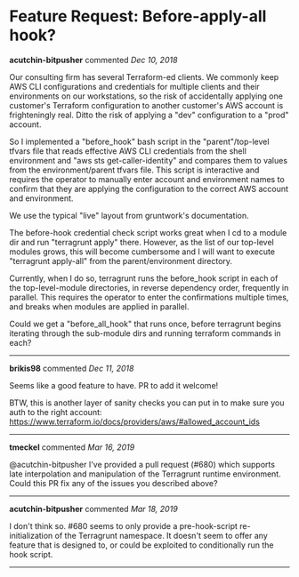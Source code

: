 # Feature Request: Before-apply-all hook?

**acutchin-bitpusher** commented *Dec 10, 2018*

Our consulting firm has several Terraform-ed clients. We commonly keep AWS CLI configurations and credentials for multiple clients and their environments on our workstations, so the risk of accidentally applying one customer's Terraform configuration to another customer's AWS account is frighteningly real. Ditto the risk of applying a "dev" configuration to a "prod" account.

So I implemented a "before_hook" bash script in the "parent"/top-level tfvars file that reads effective AWS CLI credentials from the shell environment and "aws sts get-caller-identity" and compares them to values from the environment/parent tfvars file. This script is interactive and requires the operator to manually enter account and environment names to confirm that they are applying the configuration to the correct AWS account and environment.

We use the typical "live" layout from gruntwork's documentation.

The before-hook credential check script works great when I cd to a module dir and run "terragrunt apply" there. However, as the list of our top-level modules grows, this will become cumbersome and I will want to execute "terragrunt apply-all" from the parent/environment directory.

Currently, when I do so, terragrunt runs the before_hook script in each of the top-level-module directories, in reverse dependency order, frequently in parallel. This requires the operator to enter the confirmations multiple times, and breaks when modules are applied in parallel.

Could we get a "before_all_hook" that runs once, before terragrunt begins iterating through the sub-module dirs and running terraform commands in each?
<br />
***


**brikis98** commented *Dec 11, 2018*

Seems like a good feature to have. PR to add it welcome!

BTW, this is another layer of sanity checks you can put in to make sure you auth to the right account: https://www.terraform.io/docs/providers/aws/#allowed_account_ids
***

**tmeckel** commented *Mar 16, 2019*

@acutchin-bitpusher I've provided a pull request (#680) which supports late interpolation and manipulation of the Terragrunt runtime environment. Could this PR fix any of the issues you described above?  
***

**acutchin-bitpusher** commented *Mar 18, 2019*

I don't think so. #680 seems to only provide a pre-hook-script re-initialization of the Terragrunt namespace. It doesn't seem to offer any feature that is designed to, or could be exploited to conditionally run the hook script.
***

